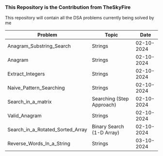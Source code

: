 ### This Repository is the Contribution from TheSkyFire

This repository will contain all the DSA problems currently being solved by me

| Problem      | Topic     | Date |
|--------------|-----------|------|
| Anagram_Substring_Search | Strings | 02-10-2024 |
| Anagram      | Strings  | 02-10-2024 |
| Extract_Integers      |  Strings  | 02-10-2024 |
| Naive_Pattern_Searching      |  Strings  | 02-10-2024 |
| Search_in_a_matrix      |  Searching (Step Approach)  | 02-10-2024 |
| Valid_Anagram      |  Strings  | 02-10-2024 |
| Search_in_a_Rotated_Sorted_Array | Binary Search (1-D Array) | 02-10-2024 |
| Reverse_Words_In_a_String | Strings | 03-10-2024 |